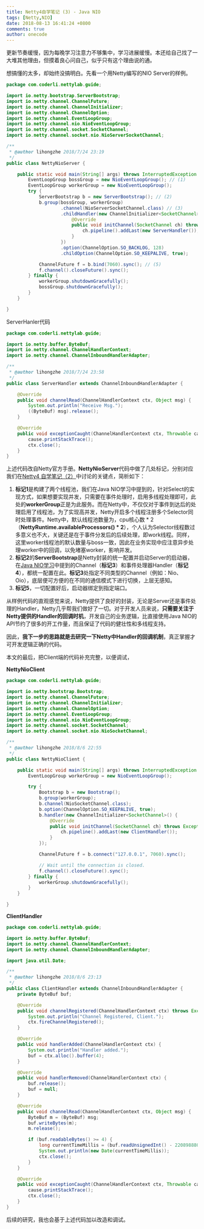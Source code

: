 ```yaml
---
title: Netty4自学笔记 (3) - Java NIO
tags: [Netty,NIO]
date: 2018-08-13 16:41:24 +0800
comments: true
author: onecode
---
```

更新节奏缓慢，因为每晚学习注意力不够集中，学习进展缓慢。本还给自己找了一大堆其他理由，但摸着良心问自己，似乎只有这个理由说的通。

想搞懂的太多，却始终没搞明白。先看一个用Netty编写的NIO Server的样例。

```java
package com.coderli.nettylab.guide;

import io.netty.bootstrap.ServerBootstrap;
import io.netty.channel.ChannelFuture;
import io.netty.channel.ChannelInitializer;
import io.netty.channel.ChannelOption;
import io.netty.channel.EventLoopGroup;
import io.netty.channel.nio.NioEventLoopGroup;
import io.netty.channel.socket.SocketChannel;
import io.netty.channel.socket.nio.NioServerSocketChannel;

/**
 * @author lihongzhe 2018/7/24 23:19
 */
public class NettyNioServer {

    public static void main(String[] args) throws InterruptedException {
        EventLoopGroup bossGroup = new NioEventLoopGroup(); // (1)
        EventLoopGroup workerGroup = new NioEventLoopGroup();
        try {
            ServerBootstrap b = new ServerBootstrap(); // (2)
            b.group(bossGroup, workerGroup)
                    .channel(NioServerSocketChannel.class) // (3)
                    .childHandler(new ChannelInitializer<SocketChannel>() { // (4)
                        @Override
                        public void initChannel(SocketChannel ch) throws Exception {
                            ch.pipeline().addLast(new ServerHandler());
                        }
                    })
                    .option(ChannelOption.SO_BACKLOG, 128)
                    .childOption(ChannelOption.SO_KEEPALIVE, true);

            ChannelFuture f = b.bind(7060).sync(); // (5)
            f.channel().closeFuture().sync();
        } finally {
            workerGroup.shutdownGracefully();
            bossGroup.shutdownGracefully();
        }
    }

}

```

ServerHanler代码

```java
package com.coderli.nettylab.guide;

import io.netty.buffer.ByteBuf;
import io.netty.channel.ChannelHandlerContext;
import io.netty.channel.ChannelInboundHandlerAdapter;

/**
 * @author lihongzhe 2018/7/24 23:58
 */
public class ServerHandler extends ChannelInboundHandlerAdapter {

    @Override
    public void channelRead(ChannelHandlerContext ctx, Object msg) {
        System.out.println("Receive Msg.");
        ((ByteBuf) msg).release(); 
    }

    @Override
    public void exceptionCaught(ChannelHandlerContext ctx, Throwable cause) {
        cause.printStackTrace();
        ctx.close();
    }
}
```

上述代码改自Netty官方手册。**NettyNioServer**代码中做了几处标记，分别对应我们在[Netty4 自学笔记（2）](http://www.coderli.com/netty4-java-nio/)中讨论的关键点，简析如下：

1. **标记1**是构建了两个线程池，我们在Java NIO学习中提到的，针对Select的实现方式，如果想要实现并发，只需要在事件处理时，启用多线程处理即可，此处的**workerGroup**正是为此服务。而在Netty中，不仅仅对于事件到达后的处理启用了线程池，为了实现高并发，Netty开启多个线程注册多个Selector同时处理事件。Netty中，默认线程池数量为，cpu核心数 * 2（**NettyRuntime.availableProcessors() * 2**），个人认为Selector线程数过多意义也不大，关键还是在于事件分发后的后续处理，即work线程。同样，这里worker线程池的默认数量与boss一致，因此在业务实现中应注意异步处理worker中的回调，以免堵塞worker，影响并发。
2. **标记2**的**ServerBootstrap**是Netty封装的统一配置并启动Server的启动器，在[Java NIO学习](http://www.coderli.com/netty4-java-nio/)中提到的Channel（**标记3**）和事件处理器Handler（**标记4**），都统一配置在此。**标记3**处指定不同类型的Channel（例如：Nio、Oio），底层便可方便的在不同的通信模式下进行切换，上层无感知。
3. **标记5**，一切配置好后，启动器绑定到指定端口。

从样例代码的直观感觉来说，Netty提供了良好的封装，无论是Server还是事件处理的Handler，Netty几乎帮我们做好了一切。对于开发人员来说，**只需要关注于Netty提供的Handler的回调时机**，开发自己的业务逻辑，比直接使用Java NIO的API节约了很多的开工作量，而且保证了代码的健壮性和多线程支持。

因此，**我下一步的思路就是去研究一下Netty中Handler的回调机制**，真正掌握才可开发逻辑正确的代码。

本文的最后，把Client端的代码补充完整，以便调试，

**NettyNioClient**

```java
package com.coderli.nettylab.guide;

import io.netty.bootstrap.Bootstrap;
import io.netty.channel.ChannelFuture;
import io.netty.channel.ChannelInitializer;
import io.netty.channel.ChannelOption;
import io.netty.channel.EventLoopGroup;
import io.netty.channel.nio.NioEventLoopGroup;
import io.netty.channel.socket.SocketChannel;
import io.netty.channel.socket.nio.NioSocketChannel;

/**
 * @author lihongzhe 2018/8/6 22:55
 */
public class NettyNioClient {

    public static void main(String[] args) throws InterruptedException {
        EventLoopGroup workerGroup = new NioEventLoopGroup();

        try {
            Bootstrap b = new Bootstrap();
            b.group(workerGroup);
            b.channel(NioSocketChannel.class);
            b.option(ChannelOption.SO_KEEPALIVE, true);
            b.handler(new ChannelInitializer<SocketChannel>() {
                @Override
                public void initChannel(SocketChannel ch) throws Exception {
                    ch.pipeline().addLast(new ClientHandler());
                }
            });

            ChannelFuture f = b.connect("127.0.0.1", 7060).sync(); 

            // Wait until the connection is closed.
            f.channel().closeFuture().sync();
        } finally {
            workerGroup.shutdownGracefully();
        }
    }

}
```

**ClientHandler**

```java
package com.coderli.nettylab.guide;

import io.netty.buffer.ByteBuf;
import io.netty.channel.ChannelHandlerContext;
import io.netty.channel.ChannelInboundHandlerAdapter;

import java.util.Date;

/**
 * @author lihongzhe 2018/8/6 23:13
 */
public class ClientHandler extends ChannelInboundHandlerAdapter {
    private ByteBuf buf;

    @Override
    public void channelRegistered(ChannelHandlerContext ctx) throws Exception {
        System.out.println("Channel Registered, Client.");
        ctx.fireChannelRegistered();
    }

    @Override
    public void handlerAdded(ChannelHandlerContext ctx) {
        System.out.println("Handler added.");
        buf = ctx.alloc().buffer(4);
    }

    @Override
    public void handlerRemoved(ChannelHandlerContext ctx) {
        buf.release();
        buf = null;
    }

    @Override
    public void channelRead(ChannelHandlerContext ctx, Object msg) {
        ByteBuf m = (ByteBuf) msg;
        buf.writeBytes(m);
        m.release();

        if (buf.readableBytes() >= 4) { 
            long currentTimeMillis = (buf.readUnsignedInt() - 2208988800L) * 1000L;
            System.out.println(new Date(currentTimeMillis));
            ctx.close();
        }
    }

    @Override
    public void exceptionCaught(ChannelHandlerContext ctx, Throwable cause) {
        cause.printStackTrace();
        ctx.close();
    }
}
```

后续的研究，我也会基于上述代码加以改造和调试。